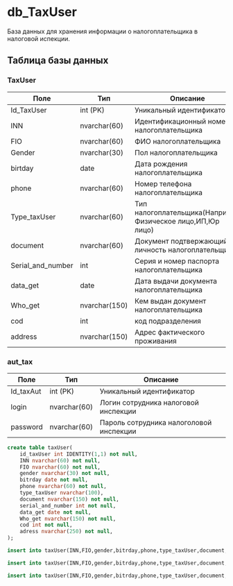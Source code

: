 # db_TaxUser
База данных для хранения информации о налогоплательщика в налоговой испекции.


## Таблица базы данных

### TaxUser
| Поле             | Тип            | Описание                       |
|------------------|----------------|-------------------------------|
| Id_TaxUser           | int (PK)       | Уникальный идентификатор       |
| INN            | nvarchar(60)  | Идентификационный номер налогоплательщика                |
| FIO           | nvarchar(60)  | ФИО налогоплательщика                   |
| Gender            | nvarchar(30)   | Пол налогоплательщика                    |
| birtday  | date            | Дата рождения налогоплательщика                |
| phone             | nvarchar(60)   | Номер телефона налогоплательщика |
| Type_taxUser       | nvarchar(60)            | Тип налогоплательщика(Например Физическое лицо,ИП,Юр лицо)    |
| document           | nvarchar(60)   | Документ подтвержающий личность налогоплательщика |
| Serial_and_number         | int   |  Серия и номер паспорта налогоплательщика                    |
| data_get      | date  | Дата выдачи документа налогоплательщика                |
| Who_get              | nvarchar(150)  | Кем выдан документ налогоплательщика       |
| cod      | int | код подразделения     |
| address      | nvarchar(150) | Адрес фактического проживания     |

### aut_tax
| Поле             | Тип            | Описание                       |
|------------------|----------------|-------------------------------|
| Id_taxAut          | int (PK)       | Уникальный идентификатор       |
| login            | nvarchar(60)  | Логин сотрудника налоговой инспекции               |
| password           | nvarchar(60)  | Пароль сотрудника налоголовой инспекции                   |

```sql
create table taxUser(
	id_taxUser int IDENTITY(1,1) not null,
	INN nvarchar(60) not null,
	FIO nvarchar(60) not null,
	gender nvarchar(30) not null,
	bitrday date not null,
	phone nvarchar(60) not null,
	type_taxUser nvarchar(100),
	document nvarchar(150) not null,
	serial_and_number int not null,
	data_get date not null,
	Who_get nvarchar(150) not null,
	cod int not null,
	adress nvarchar(250) not null,
);

insert into taxUser(INN,FIO,gender,bitrday,phone,type_taxUser,document,serial_and_number,data_get,Who_get,cod,adress) values ('7743013902', 'Иванов иван Иванович','Мужской', '1999-07-15', '89001237932', 'Физическое лицо', 'Паспорт РФ', 031925021, '2018-09-17', 'ГУ МВД', 23017,'662433, Костромская область, город Ногинск, проезд Косиора, 65')

insert into taxUser(INN,FIO,gender,bitrday,phone,type_taxUser,document,serial_and_number,data_get,Who_get,cod,adress) values ('7743013943', 'Иванова Марина Ивановна','Женский', '1999-08-14', '89001237932', 'Физическое лицо', 'Паспорт РФ', 031925064, '2018-09-17', 'ГУ МВД', 30019,'615597, Саратовская область, город Балашиха, наб. Балканская, 94')

insert into taxUser(INN,FIO,gender,bitrday,phone,type_taxUser,document,serial_and_number,data_get,Who_get,cod,adress) values ('7743013957', 'Иванов Петр Генадьевич','Мужской', '1999-07-20', '89001237932', 'Физическое лицо', 'Паспорт РФ', 031925034, '2017-10-10', 'ГУ МВД', 40019,'899407, Сахалинская область, город Можайск, въезд Славы, 84')
```